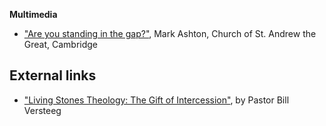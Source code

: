 **Multimedia**

-   ["Are you standing in the gap?"](http://audio.stag.org/mp3/199601141700.mp3),
    Mark Ashton, Church of St. Andrew the Great, Cambridge

## External links

-   ["Living Stones Theology: The Gift of Intercession"](http://www.pbv.thunder-bay.on.ca/NetSermons/Ezek22ser.html),
    by Pastor Bill Versteeg



